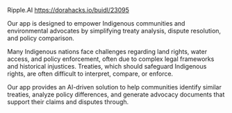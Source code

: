 Ripple.AI
https://dorahacks.io/buidl/23095

Our app is designed to empower Indigenous communities and environmental advocates by simplifying treaty analysis, dispute resolution, and policy comparison.

Many Indigenous nations face challenges regarding land rights, water access, and policy enforcement, often due to complex legal frameworks and historical injustices. Treaties, which should safeguard Indigenous rights, are often difficult to interpret, compare, or enforce.

Our app provides an AI-driven solution to help communities identify similar treaties, analyze policy differences, and generate advocacy documents that support their claims and disputes through.
